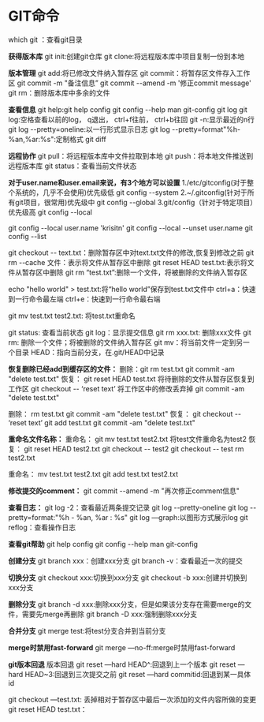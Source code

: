 # GIT命令

which git ：查看git目录

**获得版本库** git init:创建git仓库 git clone:将远程版本库中项目复制一份到本地

**版本管理** git add:将已修改文件纳入暂存区 git commit：将暂存区文件存入工作区 git commit -m "备注信息” git commit --amend -m '修正commit message' git rm：删除版本库中多余的文件

**查看信息** git help:git help config git config --help man git-config git log git log:空格查看以前的log， q退出， ctrl+f往前， ctrl+b往回 git -n:显示最近的n行 git log --pretty=oneline:以一行形式显示日志 git log --pretty=format"%h-%an,%ar:%s":定制格式 git diff

**远程协作** git pull：将远程版本库中文件拉取到本地 git push：将本地文件推送到远程版本库 git status：查看当前文件状态

**对于user.name和user.email来说，有3个地方可以设置** 1./etc/gitconfig\(对于整个系统的，几乎不会使用\)优先级低 git config --system 2.~/.gitconfig\(针对于所有git项目，很常用\)优先级中 git config --global 3.git/config（针对于特定项目）优先级高 git config --local

git config --local user.name 'krisitn' git config --local --unset user.name git config --list

git checkout -- text.txt：删除暂存区中对text.txt文件的修改,恢复到修改之前 git rm --cache 文件：表示将文件从暂存区中删除 git reset HEAD test.txt:表示将文件从暂存区中删除 git rm “test.txt”:删除一个文件，将被删除的文件纳入暂存区

echo "hello world" &gt; test.txt:将“hello world”保存到test.txt文件中 ctrl+a：快速到一行命令最左端 ctrl+e：快速到一行命令最右端

git mv test.txt test2.txt: 将test.txt重命名



git status: 查看当前状态 git log：显示提交信息 git rm xxx.txt: 删除xxx文件 git rm: 删除一个文件；将被删除的文件纳入暂存区 git mv：将当前文件一定到另一个目录 HEAD：指向当前分支，在.git/HEAD中记录

**恢复删除已经add到缓存区的文件：** 删除：git rm test.txt git commit -am "delete test.txt" 恢复： git reset HEAD test.txt 将待删除的文件从暂存区恢复到工作区 git checkout -- ‘reset text’ 将工作区中的修改丢弃掉 git commit -am "delete test.txt"

删除： rm test.txt git commit -am "delete test.txt" 恢复： git checkout -- ‘reset text’ git add test.txt git commit -am "delete test.txt"

**重命名文件名称：** 重命名： git mv test.txt test2.txt 将test文件重命名为test2 恢复： git reset HEAD test2.txt git checkout -- test2 git checkout -- test rm test2.txt

重命名： mv test.txt test2.txt git add test.txt test2.txt

**修改提交的comment：** git commit --amend -m "再次修正comment信息"

**查看日志：** git log -2：查看最近两条提交记录 git log --pretty-oneline git log --pretty=format:"%h - %an, %ar : %s" git log —graph:以图形方式展示log git reflog：查看操作日志

**查看git帮助** git help config git config --help man git-config

**创建分支** git branch xxx：创建xxx分支 git branch -v：查看最近一次的提交

**切换分支** git checkout xxx:切换到xxx分支 git checkout -b xxx:创建并切换到xxx分支

**删除分支** git branch -d xxx:删除xxx分支，但是如果该分支存在需要merge的文件，需要先merge再删除 git branch -D xxx:强制删除xxx分支

**合并分支** git merge test:将test分支合并到当前分支

**merge时禁用fast-forward** git merge —no-ff:merge时禁用fast-forward

**git版本回退** 版本回退 git reset —hard HEAD^:回退到上一个版本 git reset —hard HEAD~3:回退到三次提交之前 git reset —hard commitid:回退到某一具体id

git checkout —test.txt: 丢掉相对于暂存区中最后一次添加的文件内容所做的变更 git reset HEAD test.txt：

